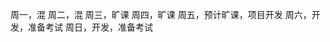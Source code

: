 周一，混
周二，混
周三，旷课
周四，旷课
周五，预计旷课，项目开发
周六，开发，准备考试
周日，开发，准备考试
<!--stackedit_data:
eyJoaXN0b3J5IjpbODI2NDAxNzc2XX0=
-->